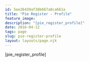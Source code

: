 ```yaml
---
id: 5ee26439af38b667a8ca661a
title: "Pie Register - Profile"
feature_image: 
description: "[pie_register_profile]"
date: 2016-04-12
tags: page
slug: pie-register-profile
layout: layouts/page.njk
---
```


\[pie\_register\_profile\]
